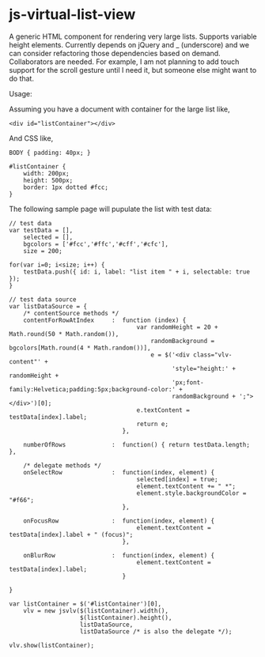 js-virtual-list-view
====================

A generic HTML component for rendering very large lists. Supports variable height elements. Currently depends on jQuery and _ (underscore) and we can consider refactoring those dependencies based on demand. Collaborators are needed. For example, I am not planning to add touch support for the scroll gesture until I need it, but someone else might want to do that.

Usage:

Assuming you have a document with container for the large list like,

    <div id="listContainer"></div>

And CSS like,

    BODY { padding: 40px; }

    #listContainer {
        width: 200px;
        height: 500px;   
        border: 1px dotted #fcc;
    }

The following sample page will pupulate the list with test data:

    // test data
    var testData = [],
        selected = [],
        bgcolors = ['#fcc','#ffc','#cff','#cfc'],
        size = 200;

    for(var i=0; i<size; i++) {
        testData.push({ id: i, label: "list item " + i, selectable: true });
    }

    // test data source
    var listDataSource = {
        /* contentSource methods */
        contentForRowAtIndex     :  function (index) {
                                        var randomHeight = 20 + Math.round(50 * Math.random()),
                                            randomBackground = bgcolors[Math.round(4 * Math.random())],
                                            e = $('<div class="vlv-content"' +
                                                  'style="height:' + randomHeight + 
                                                  'px;font-family:Helvetica;padding:5px;background-color:' +
                                                  randomBackground + ';"></div>')[0];
                                        e.textContent = testData[index].label;
                                        return e;
                                    },
        
        numberOfRows             :  function() { return testData.length; },

        /* delegate methods */
        onSelectRow              :  function(index, element) { 
                                        selected[index] = true;
                                        element.textContent += " *";
                                        element.style.backgroundColor = "#f66";
                                    },

        onFocusRow               :  function(index, element) { 
                                        element.textContent = testData[index].label + " (focus)";
                                    },

        onBlurRow                :  function(index, element) { 
                                        element.textContent = testData[index].label;
                                    }

    }

    var listContainer = $('#listContainer')[0],
        vlv = new jsvlv($(listContainer).width(), 
                        $(listContainer).height(), 
                        listDataSource, 
                        listDataSource /* is also the delegate */);

    vlv.show(listContainer);
